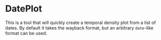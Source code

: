 # DatePlot

This is a tool that will quickly create a temporal density plot from a list of dates. By default it takes the wayback format, but an arbitrary `date`-like format can be used.
